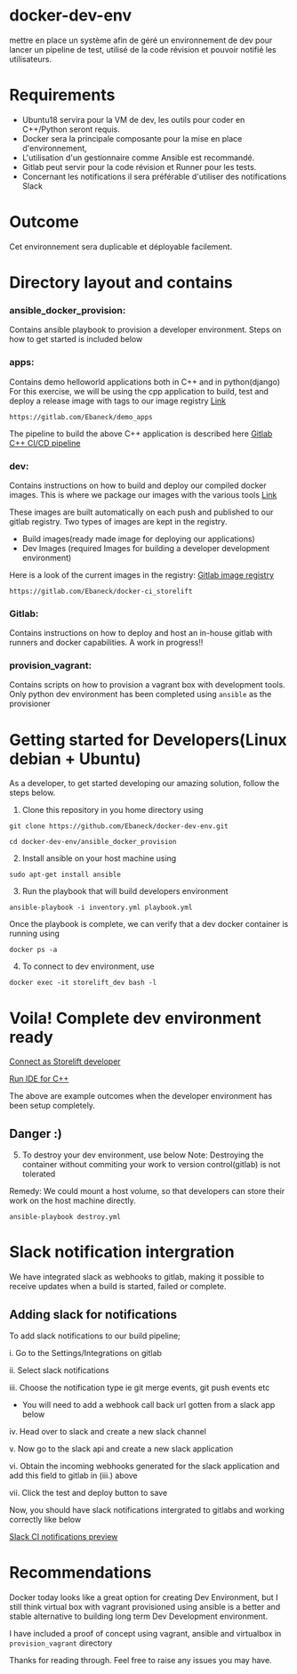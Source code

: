 # docker-dev-env
mettre en place un système afin de géré un environnement de dev pour lancer un pipeline de test, utilisé de la code révision et pouvoir notifié les utilisateurs.

# Requirements
- Ubuntu18 servira pour la VM de dev, les outils pour coder en C++/Python seront requis.
- Docker sera la principale composante pour la mise en place d'environnement,
- L'utilisation d'un gestionnaire comme Ansible est recommandé.
- Gitlab peut servir pour la code révision et Runner pour les tests.
- Concernant les notifications il sera préférable d'utiliser des notifications Slack

# Outcome
Cet environnement sera duplicable et déployable facilement.

# Directory layout and contains

### ansible_docker_provision:

Contains ansible playbook to provision a developer environment. Steps on how to get started is included below

### apps:

Contains demo helloworld applications both in C++ and in python(django)
For this exercise, we will be using the cpp application to build, test and deploy a release image with tags to our image registry  [Link](https://gitlab.com/Ebaneck/demo_apps)

```
https://gitlab.com/Ebaneck/demo_apps 

```
The pipeline to build the above C++ application is described here 
[Gitlab C++ CI/CD pipeline](https://raw.githubusercontent.com/Ebaneck/docker-dev-env/master/img/pipeline.png)

### dev:

Contains instructions on how to build and deploy our compiled docker images. This is where we package our images with the various tools [Link](https://gitlab.com/Ebaneck/docker-ci_storelift)

These images are built automatically on each push and published to our gitlab registry. Two types of images are kept in the registry.
- Build images(ready made image for deploying our applications)
- Dev Images (required Images for building a developer development environment)

Here is  a look of the current images in the registry: [Gitlab image registry ](https://raw.githubusercontent.com/Ebaneck/docker-dev-env/master/img/registry.png)

```
https://gitlab.com/Ebaneck/docker-ci_storelift 
```

### Gitlab:

Contains instructions on how to deploy and host an in-house gitlab with runners and docker capabilities. A work in progress!!

### provision_vagrant:

Contains scripts on how to provision a vagrant box with development tools. Only python dev environment has been completed using `ansible` as the provisioner

# Getting started for Developers(Linux debian + Ubuntu)

As a developer, to get started developing our amazing solution, follow the steps below.

1. Clone this repository in you home directory using

```
git clone https://github.com/Ebaneck/docker-dev-env.git

cd docker-dev-env/ansible_docker_provision
```

2. Install ansible on your host machine using

```
sudo apt-get install ansible
```

3. Run the playbook that will build developers environment

```
ansible-playbook -i inventory.yml playbook.yml
```
Once the playbook is complete, we can verify that a dev docker container is running using

```
docker ps -a
```

4. To connect to dev environment, use

```
docker exec -it storelift_dev bash -l
```

# Voila! Complete dev environment ready

[Connect as Storelift developer](https://raw.githubusercontent.com/Ebaneck/docker-dev-env/master/img/connect_docker.png)

[Run IDE for C++](https://raw.githubusercontent.com/Ebaneck/docker-dev-env/master/img/qtcreator.png)

The above are example outcomes when the developer environment has been setup completely.

## Danger :)

5. To destroy your dev environment, use below
Note: Destroying the container without commiting your work to version control(gitlab) is not tolerated

Remedy:
We could mount a host volume, so that developers can store their work on the host machine directly.

```
ansible-playbook destroy.yml
```

# Slack notification intergration

We have integrated slack as webhooks to gitlab, making it possible to receive updates when a build is started, failed or complete.

## Adding slack for notifications

To add slack notifications to our build pipeline;

i. Go to the Settings/Integrations on gitlab

ii. Select slack notifications

iii. Choose the notification type ie git merge events, git push events etc
- You will need to add a webhook call back url gotten from a slack app below

iv. Head over to slack and create a new slack channel

v.  Now go to the slack api and create a new slack application

vi. Obtain the incoming webhooks generated for the slack application and add this field to gitlab in (iii.) above

vii. Click the test and deploy button to save

Now, you should have slack notifications intergrated to gitlabs and working correctly like below

[Slack CI notifications preview](https://raw.githubusercontent.com/Ebaneck/docker-dev-env/master/img/slack%20notif.png)

# Recommendations

Docker today looks like a great option for creating Dev Environment, but I still think virtual box with vagrant provisioned using ansible is a better and stable alternative to building long term Dev Development environment.

I have included a proof of concept using vagrant, ansible and virtualbox in `provision_vagrant` directory

Thanks for reading through. Feel free to raise any issues you may have. 
